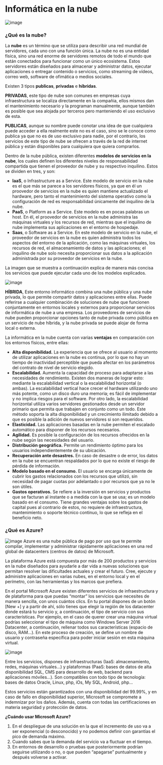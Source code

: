 # Informática en la nube
![image](https://www.google.com/url?sa=i&url=https%3A%2F%2Fwww.redix.com.br%2Fsolucoes%2Fcloud-nuvem-publica-hibrida-privada-gestao-ti&psig=AOvVaw3fbggTYuE_jZ5M_E98QbHj&ust=1620610206402000&source=images&cd=vfe&ved=0CAIQjRxqFwoTCIDRv9K5u_ACFQAAAAAdAAAAABAS)


### ¿Qué es la nube?

La **nube** es un término que se utiliza para describir una red mundial de servidores, cada uno con una función única. La nube no es una entidad física, sino una red enorme de servidores remotos de todo el mundo que están conectados para funcionar como un único ecosistema. Estos servidores están diseñados para almacenar y administrar datos, ejecutar aplicaciones o entregar contenido o servicios, como streaming de vídeos, correo web, software de ofimática o medios sociales.

Existen 3 tipos **publicas**, **privadas** e **híbridas**.

**PRIVADAS**, este tipo de nube son comunes en empresas cuya infraestructura se localiza directamente en la compañia, ellos mismos dan el mantenimiento necesario y la programan manualmente, aunque también es posible que sea alojada por terceros pero manteniendo el uso exclusivo de esta.

**PUBLICAS**, aunque su nombre puede conotar una idea de que cualquiera puede acceder a ella realmente este no es el caso, sino se le conoce como publica ya que no es de uso exclusivo para nadie, por el contrario, los servicios de este tipo de nube se ofrecen a través de la red de internet pública y están disponibles para cualquiera que quiera comprarlos.

Dentro de la nube pública, existen diferentes **modelos de servicios en la nube**, los cuales definen los diferentes niveles de responsabilidad compartida que tienen el proveedor de nube y su respectivo inquilino. Estos se dividen en tres, y son:
- **IaaS**, o Infrastructure as a Service. Este modelo de servicio en la nube es el que más se parece a los servidores físicos, ya que en él un proovedor de servicios en la nube es quien mantiene actualizado el hardware, pero tanto el mantenimiento del sistema operativo como la configuración de red es responsabilidad únicamente del inquilino de la nube.
- **PaaS**, o Platform as a Service. Este modelo es en pocas palabras un host. En él, el proovedor de servicios en la nube administra las máquinas virtuales y los recursos de red, mientras que el inquilino de nube implementa sus aplicaciones en el entorno de hospedaje.
- **Saas**, o Software as a Service. En este modelo de servicio en la nube, el proveedor de servicios en la nube es quien administra todos los aspectos del entorno de la aplicación, como las máquinas virtuales, los recursos de red, el almacenamiento de datos y las aplicaciones; el inquilino de nube solo necesita proporcionar sus datos a la aplicación administrada por su proveedor de servicios en la nube. 

La imagen que se muestra a continuación explica de manera más concisa los servicios que puede ejecutar cada uno de los modelos explicados.

![image](https://docs.microsoft.com/es-mx/learn/azure-fundamentals/fundamental-azure-concepts/media/iaas-paas-saas.png)

**HÍBRIDA**, Este entorno informático combina una nube pública y una nube privada, lo que permite compartir datos y aplicaciones entre ellas. Puede referirse a cualquier combinación de soluciones de nube que funcionen conjuntamente en entornos locales y externos para proporcionar servicios de informática de nube a una empresa. Los proveedores de servicios de nube pueden proporcionar opciones tanto de nube privada como pública en un servicio de nube híbrida, y la nube privada se puede alojar de forma local o externa.

La informática en la nube cuenta con varias **ventajas** en comparación con los entornos físicos, entre ellas:
- **Alta disponibilidad.** La experiencia que se ofrece al usuario al momento de utilizar aplicaciones en la nube es continua, por lo que no hay un tiempo de inactividad perceptible que pueda afectar en los parámetros del contrato de nivel de servicio elegido.
- **Escalabilidad.** Aumenta la capacidad de proceso para adaptarse a las necesidades de rendimiento. Existen dos maneras de lograr esto: mediante la escalabilidad vertical o la escalabilidad horizontal (o ambas). La escalabilidad vertical hace crecer el hardware utilizando uno más potente, como un disco duro una memoria; es fácil de implementar y no implica riesgos para el software. Por otro lado, la escalabilidad horizontal utiliza varios servidores gestionados desde un servidor primario que permita que trabajen en conjunto como un todo. Este método soporta la alta disponibilidad y un crecimiento ilimitado debido a que es posible la adición de nuevos servidores si son requeridos.
- **Elasticidad.** Las aplicaciones basadas en la nube permiten el escalado automático para disponer de los recursos necesarios.
- **Agilidad.** Es posible la configuración de los recursos ofrecidos en la nube según las necesidades del usuario.
- **Distribución geográfica.** Permite un rendimiento óptimo para los usuarios independientemente de su ubicación.
- **Recuperación ante desastres.** En caso de desastre o de error, los datos en la nube se encuentran respaldados por lo que no existe el riesgo de pérdida de información.
- **Modelo basado en el consumo.** El usuario se encarga únicamente de cubrir los gastos relacionados con los recursos que utilizó, sin necesidad de pagar cuotas por adelantado o por recursos que ya no le son útiles.
- **Gastos operativos.** Se refiere a la inversión en servicios y productos que se facturan al instante o a medida con la que se usa; es un modelo basado en el consumo. Tiene grandes ventajas sobre los gastos de capital pues al contrario de estos, no requiere de infraestructura, mantenimiento o soporte técnico continuo, lo que se refleja en el beneficio neto.



### ¿Qué es Azure?
![image](https://user-images.githubusercontent.com/83620226/117554874-f83aa600-b01f-11eb-9315-9957456b4a80.png)
Azure es una nube pública de pago por uso que te permite compilar, implementar y administrar rápidamente aplicaciones en una red global de datacenters (centros de datos) de Microsoft.

La plataforma Azure está compuesta por más de 200 productos y servicios en la nube diseñados para ayudarle a dar vida a nuevas soluciones que permitan resolver las dificultades actuales y crear el futuro. Cree, ejecute y administre aplicaciones en varias nubes, en el entorno local y en el perímetro, con las herramientas y los marcos que prefiera.

En el portal Microsoft Azure existen diferentes servicios de infraestructura y de plataforma para que puedas “montar” los servicios que necesites de manera sencilla, con unos cuántos clics. En tu portal dispones de un botón [New +] y a partir de ahí, sólo tienes que elegir la región de los datacenter donde estará tu servicio y, a continuación, el tipo de servicio con sus características. Por ejemplo, en el caso de querer crear una máquina virtual podrías seleccionar el tipo de máquina como Windows Server 2016 Datacenter, a continuación, rellenar todos sus características (espacio de disco, RAM…). En este proceso de creación, se define un nombre de usuario y contraseña específica para poder iniciar sesión en esta máquina virtual.

![image](https://user-images.githubusercontent.com/83620226/117554969-ba8a4d00-b020-11eb-871a-fcc5613f5757.png)


Entre los servicios, dispones de infraestructuras (IaaS: almacenamiento, redes, máquinas virtuales…) y plataformas (PaaS: bases de datos de alta disponibilidad SQL, CMS para desarrollo de web, backend para aplicaciones móviles…). Son compatibles con todo tipo de tecnología: bases de datos Oracle, Linux, php, iOs, My SQL, Android, php…

Estos servicios están garantizados con una disponibilidad del 99.99%, y en caso de fallo en disponibilidad superior, Microsoft se compromete a indemnizar por los daños. Además, cuenta con todas las certificaciones en materia seguridad y protección de datos. 

**¿Cuándo usar Microsoft Azure?**

1. En el despliegue de una solución en la que el incremento de uso va a ser exponencial (o desconocido) y no podemos definir con garantías el pico de demanda máximo.
2. Cuando sabes que la demanda del servicio va a fluctuar en el tiempo.
3. En entornos de desarrollo o pruebas que posteriormente podrían seguirse utilizando o no, o que pueden “apagarse” puntualmente y después volverse a activar.
